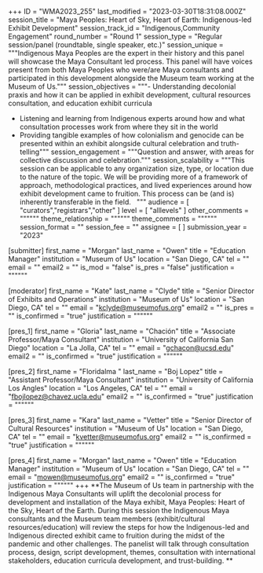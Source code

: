 +++
ID = "WMA2023_255"
last_modified = "2023-03-30T18:31:08.000Z"
session_title = "Maya Peoples: Heart of Sky,  Heart of Earth: Indigenous-led Exhibit Development"
session_track_id = "Indigenous,Community Engagement"
round_number = "Round 1"
session_type = "Regular session/panel (roundtable, single speaker, etc.)"
session_unique = """Indigenous Maya Peoples are the expert in their history and this panel will showcase the Maya Consultant led process. This panel will have voices present from both Maya Peoples who were/are Maya consultants and participated in this development alongside the Museum team working at the Museum of Us."""
session_objectives = """- Understanding decolonial praxis and how it can be applied in exhibit development, cultural resources consultation, and education exhibit curricula 
- Listening and learning from Indigenous experts around how and what consultation processes work from where they sit in the world 
- Providing tangible examples of how colonialism and genocide can be presented within an exhibit alongside cultural celebration and truth-telling"""
session_engagement = """Question and answer, with areas for collective discussion and celebration."""
session_scalability = """This session can be applicable to any organization size, type, or location due to the nature of the topic. We will be providing more of a framework of approach, methodological practices, and lived experiences around how exhibit development came to fruition. This process can be (and is) inherently transferable in the field.  
"""
audience = [ "curators","registrars","other" ]
level = [ "alllevels" ]
other_comments = """"""
theme_relationship = """"""
theme_comments = """"""
session_format = ""
session_fee = ""
assignee = [  ]
submission_year = "2023"

[submitter]
first_name = "Morgan"
last_name = "Owen"
title = "Education Manager"
institution = "Museum of Us"
location = "San Diego, CA"
tel = ""
email = ""
email2 = ""
is_mod = "false"
is_pres = "false"
justification = """"""

[moderator]
first_name = "Kate"
last_name = "Clyde"
title = "Senior Director of Exhibits and Operations"
institution = "Museum of Us"
location = "San Diego, CA"
tel = ""
email = "kclyde@museumofus.org"
email2 = ""
is_pres = ""
is_confirmed = "true"
justification = """"""

[pres_1]
first_name = "Gloria"
last_name = "Chación"
title = "Associate Professor/Maya Consultant"
institution = "University of California San Diego"
location = "La Jolla, CA"
tel = ""
email = "gchacon@ucsd.edu"
email2 = ""
is_confirmed = "true"
justification = """"""

[pres_2]
first_name = "Floridalma "
last_name = "Boj Lopez"
title = "Assistant Professor/Maya Consultant"
institution = "University of California Los Angles"
location = "Los Angeles, CA"
tel = ""
email = "fbojlopez@chavez.ucla.edu"
email2 = ""
is_confirmed = "true"
justification = """"""

[pres_3]
first_name = "Kara"
last_name = "Vetter"
title = "Senior Director of Cultural Resources"
institution = "Museum of Us"
location = "San Diego, CA"
tel = ""
email = "kvetter@museumofus.org"
email2 = ""
is_confirmed = "true"
justification = """"""

[pres_4]
first_name = "Morgan"
last_name = "Owen"
title = "Education Manager"
institution = "Museum of Us"
location = "San Diego, CA"
tel = ""
email = "mowen@museumofus.org"
email2 = ""
is_confirmed = "true"
justification = """"""
+++
**The Museum of Us team in partnership with the Indigenous Maya Consultants will uplift the decolonial process for development and installation of the Maya exhibit, Maya Peoples: Heart of the Sky, Heart of the Earth. During this session the Indigenous Maya consultants and the Museum team members (exhibit/cultural resources/education) will review the steps for how the Indigenous-led and Indigenous directed exhibit came to fruition during the midst of the pandemic and other challenges. The panelist will talk through consultation process, design, script development, themes, consultation with international stakeholders, education curricula development, and trust-building. ** 
